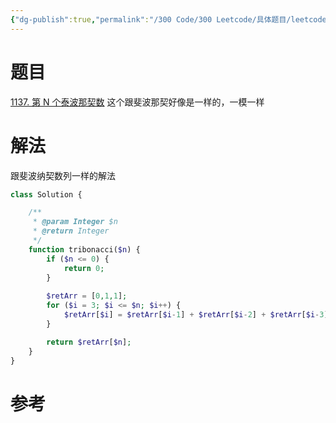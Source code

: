 ```yaml
---
{"dg-publish":true,"permalink":"/300 Code/300 Leetcode/具体题目/leetcode-1137第 N 个泰波那契数/","tags":["leetcode"],"noteIcon":"","created":"2023-02-26 18:03:27","updated":"2024-01-29 23:22:36"}
---
```



# 题目

[1137. 第 N 个泰波那契数](https://leetcode-cn.com/problems/n-th-tribonacci-number/)
这个跟斐波那契好像是一样的，一模一样

# 解法

跟斐波纳契数列一样的解法

``` php
class Solution {

    /**
     * @param Integer $n
     * @return Integer
     */
    function tribonacci($n) {
        if ($n <= 0) {
            return 0;
        }
        
        $retArr = [0,1,1];
        for ($i = 3; $i <= $n; $i++) {
            $retArr[$i] = $retArr[$i-1] + $retArr[$i-2] + $retArr[$i-3];
        }

        return $retArr[$n];
    }
}
```

# 参考